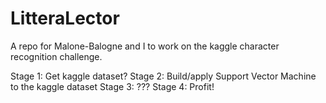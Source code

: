 LitteraLector
=============

A repo for Malone-Balogne and I to work on the kaggle character recognition challenge.

Stage 1: Get kaggle dataset?
Stage 2: Build/apply Support Vector Machine to the kaggle dataset
Stage 3: ???
Stage 4: Profit!
